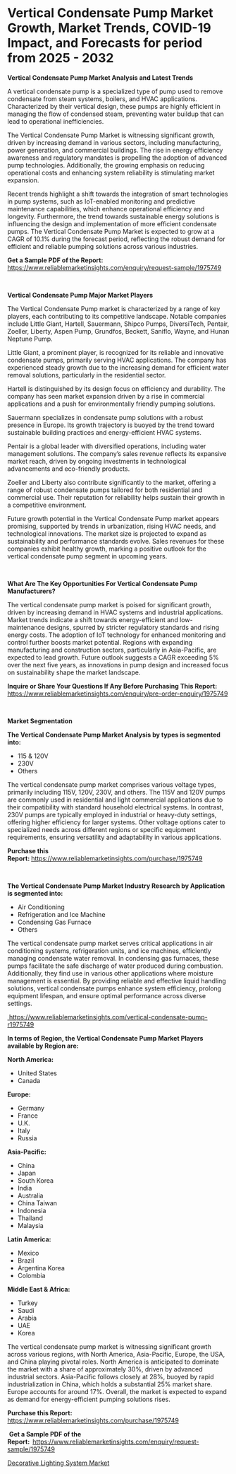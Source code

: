<p><h1>Vertical Condensate Pump Market Growth, Market Trends, COVID-19 Impact, and Forecasts for period from 2025 - 2032</h1></p><p><strong>Vertical Condensate Pump Market Analysis and Latest Trends</strong></p>
<p><p>A vertical condensate pump is a specialized type of pump used to remove condensate from steam systems, boilers, and HVAC applications. Characterized by their vertical design, these pumps are highly efficient in managing the flow of condensed steam, preventing water buildup that can lead to operational inefficiencies. </p><p>The Vertical Condensate Pump Market is witnessing significant growth, driven by increasing demand in various sectors, including manufacturing, power generation, and commercial buildings. The rise in energy efficiency awareness and regulatory mandates is propelling the adoption of advanced pump technologies. Additionally, the growing emphasis on reducing operational costs and enhancing system reliability is stimulating market expansion.</p><p>Recent trends highlight a shift towards the integration of smart technologies in pump systems, such as IoT-enabled monitoring and predictive maintenance capabilities, which enhance operational efficiency and longevity. Furthermore, the trend towards sustainable energy solutions is influencing the design and implementation of more efficient condensate pumps. The Vertical Condensate Pump Market is expected to grow at a CAGR of 10.1% during the forecast period, reflecting the robust demand for efficient and reliable pumping solutions across various industries.</p></p>
<p><strong>Get a Sample PDF of the Report:&nbsp;</strong> <a href="https://www.reliablemarketinsights.com/enquiry/request-sample/1975749?utm_campaign=2609&utm_medium=2&utm_source=Github&utm_content=ia&utm_term=20022025&utm_id=vertical-condensate-pump">https://www.reliablemarketinsights.com/enquiry/request-sample/1975749</a></p>
<p>&nbsp;</p>
<p><strong>Vertical Condensate Pump Major Market Players</strong></p>
<p><p>The Vertical Condensate Pump market is characterized by a range of key players, each contributing to its competitive landscape. Notable companies include Little Giant, Hartell, Sauermann, Shipco Pumps, DiversiTech, Pentair, Zoeller, Liberty, Aspen Pump, Grundfos, Beckett, Saniflo, Wayne, and Hunan Neptune Pump.</p><p>Little Giant, a prominent player, is recognized for its reliable and innovative condensate pumps, primarily serving HVAC applications. The company has experienced steady growth due to the increasing demand for efficient water removal solutions, particularly in the residential sector.</p><p>Hartell is distinguished by its design focus on efficiency and durability. The company has seen market expansion driven by a rise in commercial applications and a push for environmentally friendly pumping solutions.</p><p>Sauermann specializes in condensate pump solutions with a robust presence in Europe. Its growth trajectory is buoyed by the trend toward sustainable building practices and energy-efficient HVAC systems.</p><p>Pentair is a global leader with diversified operations, including water management solutions. The company’s sales revenue reflects its expansive market reach, driven by ongoing investments in technological advancements and eco-friendly products.</p><p>Zoeller and Liberty also contribute significantly to the market, offering a range of robust condensate pumps tailored for both residential and commercial use. Their reputation for reliability helps sustain their growth in a competitive environment.</p><p>Future growth potential in the Vertical Condensate Pump market appears promising, supported by trends in urbanization, rising HVAC needs, and technological innovations. The market size is projected to expand as sustainability and performance standards evolve. Sales revenues for these companies exhibit healthy growth, marking a positive outlook for the vertical condensate pump segment in upcoming years.</p></p>
<p>&nbsp;</p>
<p><strong>What Are The Key Opportunities For Vertical Condensate Pump Manufacturers?</strong></p>
<p><p>The vertical condensate pump market is poised for significant growth, driven by increasing demand in HVAC systems and industrial applications. Market trends indicate a shift towards energy-efficient and low-maintenance designs, spurred by stricter regulatory standards and rising energy costs. The adoption of IoT technology for enhanced monitoring and control further boosts market potential. Regions with expanding manufacturing and construction sectors, particularly in Asia-Pacific, are expected to lead growth. Future outlook suggests a CAGR exceeding 5% over the next five years, as innovations in pump design and increased focus on sustainability shape the market landscape.</p></p>
<p><strong>Inquire or Share Your Questions If Any Before Purchasing This Report:</strong> <a href="https://www.reliablemarketinsights.com/enquiry/pre-order-enquiry/1975749?utm_campaign=2609&utm_medium=2&utm_source=Github&utm_content=ia&utm_term=20022025&utm_id=vertical-condensate-pump">https://www.reliablemarketinsights.com/enquiry/pre-order-enquiry/1975749</a></p>
<p>&nbsp;</p>
<p><strong>Market Segmentation</strong></p>
<p><strong>The Vertical Condensate Pump Market Analysis by types is segmented into:</strong></p>
<p><ul><li>115 & 120V</li><li>230V</li><li>Others</li></ul></p>
<p><p>The vertical condensate pump market comprises various voltage types, primarily including 115V, 120V, 230V, and others. The 115V and 120V pumps are commonly used in residential and light commercial applications due to their compatibility with standard household electrical systems. In contrast, 230V pumps are typically employed in industrial or heavy-duty settings, offering higher efficiency for larger systems. Other voltage options cater to specialized needs across different regions or specific equipment requirements, ensuring versatility and adaptability in various applications.</p></p>
<p><strong>Purchase this Report:&nbsp;</strong><a href="https://www.reliablemarketinsights.com/purchase/1975749?utm_campaign=2609&utm_medium=2&utm_source=Github&utm_content=ia&utm_term=20022025&utm_id=vertical-condensate-pump">https://www.reliablemarketinsights.com/purchase/1975749</a></p>
<p>&nbsp;</p>
<p><strong>The Vertical Condensate Pump Market Industry Research by Application is segmented into:</strong></p>
<p><ul><li>Air Conditioning</li><li>Refrigeration and Ice Machine</li><li>Condensing Gas Furnace</li><li>Others</li></ul></p>
<p><p>The vertical condensate pump market serves critical applications in air conditioning systems, refrigeration units, and ice machines, efficiently managing condensate water removal. In condensing gas furnaces, these pumps facilitate the safe discharge of water produced during combustion. Additionally, they find use in various other applications where moisture management is essential. By providing reliable and effective liquid handling solutions, vertical condensate pumps enhance system efficiency, prolong equipment lifespan, and ensure optimal performance across diverse settings.</p></p>
<p><a href="https://www.reliablemarketinsights.com/vertical-condensate-pump-r1975749?utm_campaign=2609&utm_medium=2&utm_source=Github&utm_content=ia&utm_term=20022025&utm_id=vertical-condensate-pump">&nbsp;https://www.reliablemarketinsights.com/vertical-condensate-pump-r1975749</a></p>
<p><strong>In terms of Region, the Vertical Condensate Pump Market Players available by Region are:</strong></p>
<p>
    <p> <strong> North America: </strong>
        <ul>
            <li>United States</li>
            <li>Canada</li>
        </ul>
        </p> 
    <p> <strong> Europe: </strong>
        <ul>
            <li>Germany</li>
            <li>France</li>
            <li>U.K.</li>
            <li>Italy</li>
            <li>Russia</li>
        </ul>
        </p> 
    <p> <strong> Asia-Pacific: </strong>
        <ul>
            <li>China</li>
            <li>Japan</li>
            <li>South Korea</li>
            <li>India</li>
            <li>Australia</li>
            <li>China Taiwan</li>
            <li>Indonesia</li>
            <li>Thailand</li>
            <li>Malaysia</li>
        </ul>
        </p> 
    <p> <strong> Latin America: </strong>
        <ul>
            <li>Mexico</li>
            <li>Brazil</li>
            <li>Argentina Korea</li>
            <li>Colombia</li>
        </ul>
        </p> 
    <p> <strong> Middle East & Africa: </strong>
        <ul>
            <li>Turkey</li>
            <li>Saudi</li>
            <li>Arabia</li>
            <li>UAE</li>
            <li>Korea</li>
        </ul>
    </p>
    </p>
<p><p>The vertical condensate pump market is witnessing significant growth across various regions, with North America, Asia-Pacific, Europe, the USA, and China playing pivotal roles. North America is anticipated to dominate the market with a share of approximately 30%, driven by advanced industrial sectors. Asia-Pacific follows closely at 28%, buoyed by rapid industrialization in China, which holds a substantial 25% market share. Europe accounts for around 17%. Overall, the market is expected to expand as demand for energy-efficient pumping solutions rises.</p></p>
<p><strong>Purchase this Report: </strong><a href="https://www.reliablemarketinsights.com/purchase/1975749?utm_campaign=2609&utm_medium=2&utm_source=Github&utm_content=ia&utm_term=20022025&utm_id=vertical-condensate-pump">https://www.reliablemarketinsights.com/purchase/1975749</a></p>
<p>&nbsp;<strong>Get a Sample PDF of the Report:&nbsp;&nbsp;</strong><a href="https://www.reliablemarketinsights.com/enquiry/request-sample/1975749?utm_campaign=2609&utm_medium=2&utm_source=Github&utm_content=ia&utm_term=20022025&utm_id=vertical-condensate-pump">https://www.reliablemarketinsights.com/enquiry/request-sample/1975749</a></p>
<p><strong></strong></p>
<p><p><a href="https://github.com/katonmarti489/Market-Research-Report-List-1/blob/main/decorative-lighting-system-market.md?utm_campaign=2609&utm_medium=2&utm_source=Github&utm_content=ia&utm_term=20022025&utm_id=vertical-condensate-pump">Decorative Lighting System Market</a></p></p>